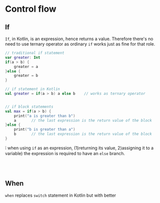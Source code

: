 # Control flow 

## If
`If`, in Kotlin, is an expression, hence returns a value. Therefore there's no need to use ternary operator as ordinary `if` works just as fine for that role.

```Kotlin
// traditional if statement
var greater: Int
if(a > b) {
    greater = a
}else {
    greater = b
}

// if statement in Kotlin
val greater = if(a > b) a else b    // works as ternary operator


// if block statements 
val max = if(a > b) { 
    print("a is greater than b")
    a       // the last expression is the return value of the block
}else {
    print("b is greater than a")
    b       // the last expression is the return value of the block
}
```
❕ when using `if` as an expression, (1)returning its value, 2)assigning it to a variable) the expression is required to have an `else` branch.

<br/><br/>

## When
`when` replaces `switch` statement in Kotlin but with better 
















